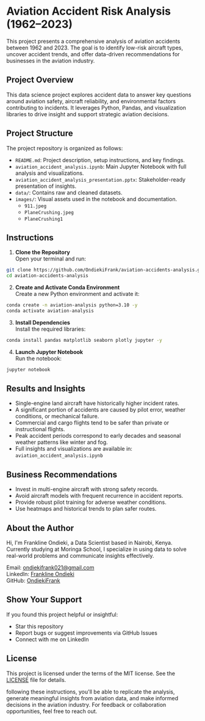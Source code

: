 # Aviation Accident Risk Analysis (1962–2023)

This project presents a comprehensive analysis of aviation accidents between 1962 and 2023. The goal is to identify low-risk aircraft types, uncover accident trends, and offer data-driven recommendations for businesses in the aviation industry.

## Project Overview

This data science project explores accident data to answer key questions around aviation safety, aircraft reliability, and environmental factors contributing to incidents. It leverages Python, Pandas, and visualization libraries to drive insight and support strategic aviation decisions.

## Project Structure

The project repository is organized as follows:
- `README.md`: Project description, setup instructions, and key findings.
- `aviation_accident_analysis.ipynb`: Main Jupyter Notebook with full analysis and visualizations.
- `aviation_accident_analysis_presentation.pptx`: Stakeholder-ready presentation of insights.
- `data/`: Contains raw and cleaned datasets.
- `images/`: Visual assets used in the notebook and documentation.
  - `911.jpeg`
  - `PlaneCrushing.jpeg`
  - `PlaneCrushing1`

## Instructions

1. **Clone the Repository**  
Open your terminal and run:
```bash
git clone https://github.com/OndiekiFrank/aviation-accidents-analysis.git
cd aviation-accidents-analysis
```

2. **Create and Activate Conda Environment**  
Create a new Python environment and activate it:
```bash
conda create -n aviation-analysis python=3.10 -y
conda activate aviation-analysis
```

3. **Install Dependencies**  
Install the required libraries:
```bash
conda install pandas matplotlib seaborn plotly jupyter -y
```

4. **Launch Jupyter Notebook**  
Run the notebook:
```bash
jupyter notebook
```

## Results and Insights

- Single-engine land aircraft have historically higher incident rates.  
- A significant portion of accidents are caused by pilot error, weather conditions, or mechanical failure.  
- Commercial and cargo flights tend to be safer than private or instructional flights.  
- Peak accident periods correspond to early decades and seasonal weather patterns like winter and fog.  
- Full insights and visualizations are available in: `aviation_accident_analysis.ipynb`

## Business Recommendations

- Invest in multi-engine aircraft with strong safety records.  
- Avoid aircraft models with frequent recurrence in accident reports.  
- Provide robust pilot training for adverse weather conditions.  
- Use heatmaps and historical trends to plan safer routes.

## About the Author

Hi, I'm Frankline Ondieki, a Data Scientist based in Nairobi, Kenya.  
Currently studying at Moringa School, I specialize in using data to solve real-world problems and communicate insights effectively.

Email: ondiekifrank021@gmail.com  
LinkedIn: [Frankline Ondieki](https://www.linkedin.com/in/franklineondieki)  
GitHub: [OndiekiFrank](https://github.com/OndiekiFrank)

## Show Your Support

If you found this project helpful or insightful:
- Star this repository
- Report bugs or suggest improvements via GitHub Issues
- Connect with me on LinkedIn


## License

This project is licensed under the terms of the MIT license. See the [LICENSE](LICENSE) file for details.

 following these instructions, you'll be able to replicate the analysis, generate meaningful insights from aviation data, and make informed decisions in the aviation industry. For feedback or collaboration opportunities, feel free to reach out.
